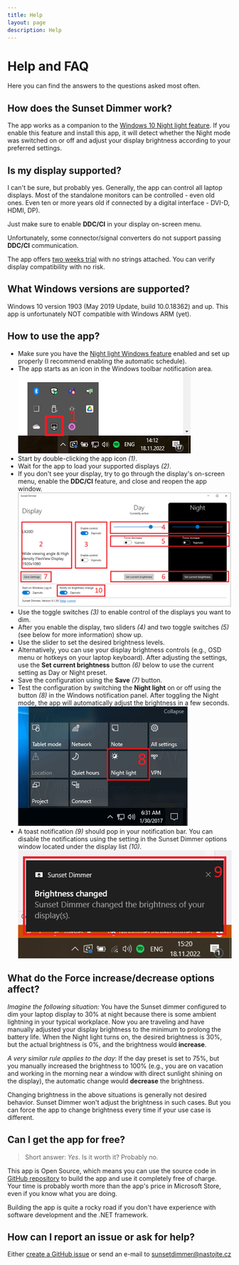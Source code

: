 ```yaml
---
title: Help
layout: page
description: Help
---
```


# Help and FAQ

Here you can find the answers to the questions asked most often.

## How does the Sunset Dimmer work?

The app works as a companion to the [Windows 10 Night light feature](https://support.microsoft.com/en-us/windows/set-your-display-for-night-time-in-windows-18fe903a-e0a1-8326-4c68-fd23d7aaf136). If you enable this feature and install this app, 
it will detect whether the Night mode was switched on or off and adjust your display brightness according to your preferred settings.

## Is my display supported?

I can't be sure, but probably yes. Generally, the app can control all laptop displays. Most of the standalone monitors can be controlled - even old ones. Even ten or more years old if connected by a digital interface - DVI-D, HDMI, DP).

Just make sure to enable **DDC/CI** in your display on-screen menu.

Unfortunately, some connector/signal converters do not support passing **DDC/CI** communication.

The app offers [two weeks trial](https://apps.microsoft.com/store/detail/9P6MXT53KF20) with no strings attached. You can verify display compatibility with no risk. 

## What Windows versions are supported?

Windows 10 version 1903 (May 2019 Update, build 10.0.18362) and up. This app is unfortunately NOT compatible with Windows ARM (yet).

## How to use the app?

* Make sure you have the [Night light Windows feature](https://support.microsoft.com/en-us/windows/set-your-display-for-night-time-in-windows-18fe903a-e0a1-8326-4c68-fd23d7aaf136) enabled and set up properly (I recommend enabling the automatic schedule).
* The app starts as an icon in the Windows toolbar notification area. 
<br> ![Notify icon](/images/help/help-notify-icon.png)
* Start by double-clicking the app icon *(1)*.
* Wait for the app to load your supported displays *(2)*. 
* If you don't see your display, try to go through the display's on-screen menu, enable the **DDC/CI** feature, and close and reopen the app window.
<br> [![Settings window](/images/help/help-settings.png)](/images/help/help-settings.png)
* Use the toggle switches *(3)* to enable control of the displays you want to dim.
* After you enable the display, two sliders *(4)* and two toggle switches *(5)* (see below for more information) show up.
* Use the slider to set the desired brightness levels.
* Alternatively, you can use your display brightness controls (e.g., OSD menu or hotkeys on your laptop keyboard). After adjusting the settings, use the **Set current brightness** button *(6)* below to use the current setting as Day or Night preset.
* Save the configuration using the **Save** *(7)* button.
* Test the configuration by switching the **Night light** on or off using the button *(8)* in the Windows notification panel. After toggling the Night mode, the app will automatically adjust the brightness in a few seconds.
<br> ![Night light button](/images/help/help-night-light.png)
* A toast notification *(9)* should pop in your notification bar. You can disable the notifications using the setting in the Sunset Dimmer options window located under the display list *(10)*.
<br> ![Toast notification](/images/help/help-notification.png)

## What do the Force increase/decrease options affect?

*Imagine the following situation:* You have the Sunset dimmer configured to dim your laptop display to 30% at night because there is some ambient lightning in your typical workplace. Now you are traveling and have manually adjusted your display brightness to the minimum to prolong the battery life. 
When the Night light turns on, the desired brightness is 30%, but the actual brightness is 0%, and the brightness would **increase**.

*A very similar rule applies to the day*: If the day preset is set to 75%, but you manually increased the brightness to 100% (e.g., you are on vacation and working in the morning near a window with direct sunlight shining on the display), the automatic change would **decrease** the brightness. 

Changing brightness in the above situations is generally not desired behavior. Sunset Dimmer won't adjust the brightness in such cases. But you can force the app to change brightness every time if your use case is different.

## Can I get the app for free?

> Short answer: *Yes*. Is it worth it? Probably no.

This app is Open Source, which means you can use the source code in [GitHub repository](https://github.com/oookoook/NighttimeDisplayDimmer) to build the app and use it completely free of charge. Your time is probably worth more than the app's price in Microsoft Store, even if you know what you are doing.

Building the app is quite a rocky road if you don't have experience with software development and the .NET framework.

## How can I report an issue or ask for help?

Either [create a GitHub issue](https://github.com/oookoook/NighttimeDisplayDimmer/issues/new) or send an e-mail to [sunsetdimmer@nastojte.cz](mailto:sunsetdimmer@nastojte.cz)
